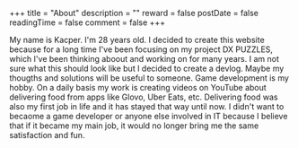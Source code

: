 +++
title = "About"
description = ""
reward = false
postDate = false
readingTime = false
comment = false
+++

My name is Kacper. I'm 28 years old. I decided to create this website because for a long time I've been focusing on my project DX PUZZLES, which I've been thinking aboout and working on for many years. I am not sure what this should look like but I decided to create a devlog. Maybe my thougths and solutions will be useful to someone. Game development is my hobby. On a daily basis my work is creating videos on YouTube about delivering food from apps like Glovo, Uber Eats, etc. Delivering food was also my first job in life and it has stayed that way until now. I didn't want to becaome a game developer or anyone else involved in IT because I believe that if it became my main job, it would no longer bring me the same satisfaction and fun.